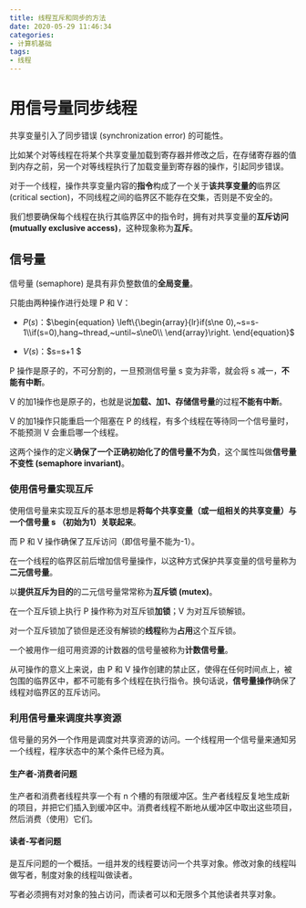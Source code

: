 ```yaml
---
title: 线程互斥和同步的方法
date: 2020-05-29 11:46:34
categories:
- 计算机基础
tags:
- 线程
---
```


# 用信号量同步线程

共享变量引入了同步错误 (synchronization error) 的可能性。

比如某个对等线程在将某个共享变量加载到寄存器并修改之后，在存储寄存器的值到内存之前，另一个对等线程执行了加载变量到寄存器的操作，引起同步错误。

对于一个线程，操作共享变量内容的**指令**构成了一个关于**该共享变量的**临界区 (critical section)，不同线程之间的临界区不能存在交集，否则是不安全的。

我们想要确保每个线程在执行其临界区中的指令时，拥有对共享变量的**互斥访问 (mutually exclusive access)**，这种现象称为**互斥**。

## 信号量

信号量 (semaphore) 是具有非负整数值的**全局变量**。

只能由两种操作进行处理 P 和 V：

- $P(s)$：$\begin{equation} \left\{\begin{array}{lr}if(s\ne 0),~s=s-1\\if(s=0),hang~thread,~until~s\ne0\\ \end{array}\right. \end{equation}$

- $V(s)$：$s=s+1
  $

P 操作是原子的，不可分割的，一旦预测信号量 s 变为非零，就会将 s 减一，**不能有中断**。

V 的加1操作也是原子的，也就是说**加载、加1、存储信号量**的过程**不能有中断**。

V 的加1操作只能重启一个阻塞在 P 的线程，有多个线程在等待同一个信号量时，不能预测 V 会重启哪一个线程。

这两个操作的定义**确保了一个正确初始化了的信号量不为负**，这个属性叫做**信号量不变性 (semaphore invariant)**。

### 使用信号量实现互斥

使用信号量来实现互斥的基本思想是**将每个共享变量（或一组相关的共享变量）与一个信号量 s （初始为1）关联起来**。

而 P 和 V 操作确保了互斥访问（即信号量不能为-1）。

在一个线程的临界区前后增加信号量操作，以这种方式保护共享变量的信号量称为**二元信号量**。

以**提供互斥为目的**的二元信号量常常称为**互斥锁 (mutex)**。

在一个互斥锁上执行 P 操作称为对互斥锁**加锁**；V 为对互斥锁解锁。

对一个互斥锁加了锁但是还没有解锁的**线程**称为**占用**这个互斥锁。

一个被用作一组可用资源的计数器的信号量被称为**计数信号量**。

从可操作的意义上来说，由 P 和 V 操作创建的禁止区，使得在任何时间点上，被包围的临界区中，都不可能有多个线程在执行指令。换句话说，**信号量操作**确保了线程对临界区的互斥访问。

### 利用信号量来调度共享资源

信号量的另外一个作用是调度对共享资源的访问。一个线程用一个信号量来通知另一个线程，程序状态中的某个条件已经为真。

#### 生产者-消费者问题

生产者和消费者线程共享一个有 n 个槽的有限缓冲区。生产者线程反复地生成新的项目，并把它们插入到缓冲区中。消费者线程不断地从缓冲区中取出这些项目，然后消费（使用）它们。

#### 读者-写者问题

是互斥问题的一个概括。一组并发的线程要访问一个共享对象。修改对象的线程叫做写者，制度对象的线程叫做读者。

写者必须拥有对对象的独占访问，而读者可以和无限多个其他读者共享对象。